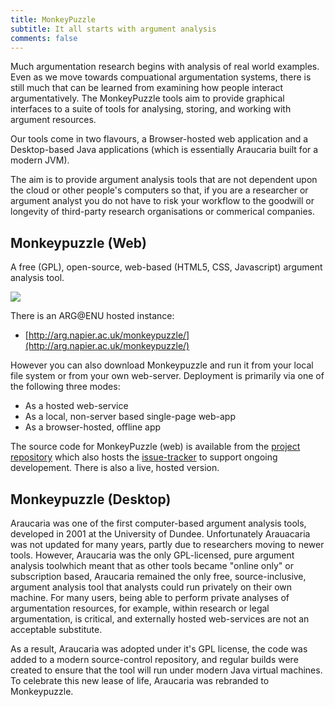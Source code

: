 ```yaml
---
title: MonkeyPuzzle
subtitle: It all starts with argument analysis
comments: false
---
```


Much argumentation research begins with analysis of real world examples. Even as we move towards compuational argumentation systems, there is still much that can be learned from examining how people interact argumentatively. The MonkeyPuzzle tools aim to provide graphical interfaces to a suite of tools for analysing, storing, and working with argument resources.


Our tools come in two flavours, a Browser-hosted web application and a Desktop-based Java applications (which is essentially Araucaria built for a modern JVM).

The aim is to provide argument analysis tools that are not dependent upon the cloud or other people's computers so that, if you are a researcher or argument analyst you do not have to risk your workflow to the goodwill or longevity of third-party research organisations or commerical companies.

## Monkeypuzzle (Web)

A free (GPL), open-source, web-based (HTML5, CSS, Javascript) argument analysis tool.

![](/img/monkeypuzzle.png)


There is an ARG@ENU hosted instance:

* [http://arg.napier.ac.uk/monkeypuzzle/](http://arg.napier.ac.uk/monkeypuzzle/)

    
However you can also download Monkeypuzzle and run it from your local file system or from your own web-server. Deployment is primarily via one of the following three modes:

* As a hosted web-service
* As a local, non-server based single-page web-app
* As a browser-hosted, offline app

The source code for MonkeyPuzzle (web) is available from the [project repository](https://github.com/ARG-ENU/monkeypuzzle_web) which also hosts the [issue-tracker](https://github.com/ARG-ENU/monkeypuzzle_web/issues) to support ongoing developement. There is also a live, hosted version. 

## Monkeypuzzle (Desktop)

Araucaria was one of the first computer-based argument analysis tools, developed in 2001 at the University of Dundee. Unfortunately Arauacaria was not updated for many years, partly due to researchers moving to newer tools. However, Araucaria was the only GPL-licensed, pure argument analysis toolwhich meant that as other tools became "online only" or subscription based, Araucaria remained the only free, source-inclusive, argument analysis tool that analysts could run privately on their own machine. For many users, being able to perform private analyses of argumentation resources, for example, within research or legal argumentation, is critical, and externally hosted web-services are not an acceptable substitute.

As a result, Araucaria was adopted under it's GPL license, the code was added to a modern source-control repository, and regular builds were created to ensure that the tool will run under modern Java virtual machines. To celebrate this new lease of life, Araucaria was rebranded to Monkeypuzzle.


